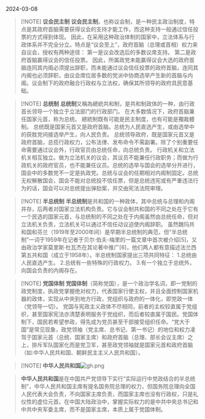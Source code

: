 2024-03-08

> [!NOTE] **议会民主制**
>**议会民主制**，也称议会制，是一种民主政治制度，特点是其政府首脑需要获得议会的支持才能工作，而这种支持一般通过信任投票的方式得到体现。 因此，在采用这种政治体制的国家中，立法体系与行政体系并不完全分立。特点是“议会至上”，政府首脑（总理或首相）权力来自议会，授权有两种途径：
>第一是议会改选后的多数议席支持。
>第二是政府首脑赢得议会的信任投票。
>因此，所属政党未能赢得议会大选的政府首脑连同其内阁必须提出辞职，而未能通过议会信任投票的政府首脑，连同其内阁也必须辞职，由议会席位居多数的党派中协商选举产生新的首脑与内阁。议会制下的政府融合行政权与立法权，确保其所领导的政府具民意基础。



> [!NOTE] **总统制**
> **总统制**又稱為總統共和制，是共和制政体的一种，由行政首长领导一个独立于立法部门的行政部门。 在大多数情况下，政府首脑兼任国家元首，称为总统。 總統制既有可能是民主制度，也有可能是獨裁體制。 总统既是国家元首又是政府首脑。总统为人民直选产生，或由选举中的获胜党间接选举产生，向人民负责。
总统领导政府，既是国家元首又是政府首脑，总揽行政权力，公布法律、发布命令不需副署。除了个别重要任命需要通过议会外，行政官员由总统任命，向总统负责。
行政机关和立法机关相互独立。做为立法机关的议会，其议员不能兼任行政职务；而做为行政机关的政府官员，也不能兼任议员。总统的选举与国会的选举分开进行，国会中的多数党不一定是执政党。总统与议会的任期相对内阁制固定。总统无权解散国会，国会不能对总统投不信任票，但是总统违宪或有严重违法行为的话，国会可以对总统提出弹劾案，并交由宪法法院审理。




> [!NOTE] **半总统制**
>**半总统制**是共和国的一种政体，其中总统与总理和内阁并存，后两者对国家立法机构负责。它与议会制共和国的不同之处在于它有一个民选的国家元首，与总统制的不同之处在于内阁虽然由总统任命，但对立法机关负责，立法机关可以通过不信任动议迫使内阁辞职。
虽然魏玛共和国和芬兰（1919年至2000年间）是早期半总统制的典范，但“半总统制”一词于1959年在记者于贝尔·伯夫-梅里的一篇文章中首次被介绍[5]，又由政治学家莫里斯·杜瓦杰在其论著中推广[6]，他们两人都有意描述法兰西第五共和国（成立于1958年）。半总统制国家提出三项共同特征：
1.总统由人民直选产生。
2.总统有一些特殊的行政权力。
3.有一个独立于总统外，向国会负责的内阁存在。



> [!NOTE] **党国体制**
> **党国体制**（简称党国），是一个政治学名词，即一党制的政党制度，执政党掌握绝对权力，代表国家行使主权，并且全面控制国家机器的政体，实现从中央到地方行政，党组织与政府的一体化，即党政一体（党领导一切）。
> 党国与宪政主义政体不尽相同，前者的主权较直属于党组织，甚至国家宪法亦清楚表明服务于党组织，而后者较直属于国民。党国体制下，国民若希望参政，得先成为党员甚至干部接受组织任命。“党大于国”是常见现象，政党领袖（党主席、总书记、第一书记）的地位和权力凌驾于国家元首（总统、国家主席）和政府首脑（总理、部长会议主席）之上，排斥军队国家化而是党卫军，甚至政党领袖就是国家元首和政府首脑（如:中华人民共和国、朝鲜民主主义人民共和国）。



> [!NOTE] **中华人民共和国**![gh.png](https://yahgr-1324491178.cos.ap-chengdu.myqcloud.com/202403082315253.png)

> **中华人民共和国**是在中国共产党领导下实行“实际运行中党政结合的半总统制”，中华人民共和国主席有提名国务院总理的权力，但国务院总理向全国人民代表大会负责，不向国家主席负责，而国家主席也没有行政权，只是礼仪性的虚位元首。在中国大陆政治中，掌握实际权力的是中共中央总书记和中共中央军委主席，而不是国家主席，本质上属于党国体制。






